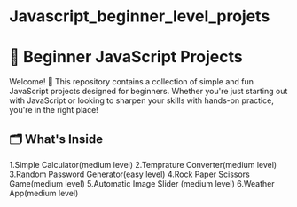 # Javascript_beginner_level_projets

# 🧠 Beginner JavaScript Projects

Welcome! 👋 This repository contains a collection of simple and fun JavaScript projects designed for beginners. Whether you're just starting out with JavaScript or looking to sharpen your skills with hands-on practice, you're in the right place!

## 🗂️ What's Inside

1.Simple Calculator(medium level)
2.Temprature Converter(medium level)
3.Random Password Generator(easy level)
4.Rock Paper Scissors Game(medium level)
5.Automatic Image Slider (medium level)
6.Weather App(medium level)
